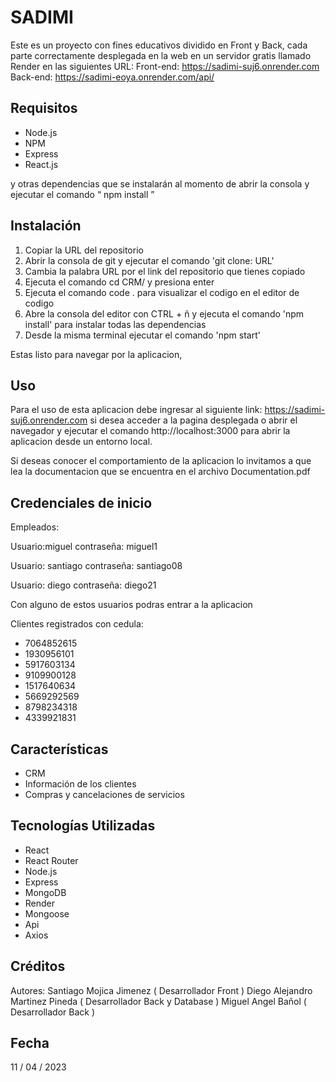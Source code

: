 # SADIMI

Este es un proyecto con fines educativos dividido en Front y Back, cada parte correctamente desplegada en la web en un servidor gratis llamado Render en las siguientes URL:
Front-end: https://sadimi-suj6.onrender.com
Back-end: https://sadimi-eoya.onrender.com/api/

## Requisitos

- Node.js
- NPM
- Express
- React.js


y otras dependencias que se instalarán al momento de abrir la consola y ejecutar el comando “ npm install ”

## Instalación

1. Copiar la URL del repositorio
2. Abrir la consola de git y ejecutar el comando 'git clone: URL' 
3. Cambia la palabra URL por el link del repositorio que tienes copiado
4. Ejecuta el comando cd CRM/ y presiona enter
5. Ejecuta el comando code . para visualizar el codigo en el editor de codigo
6. Abre la consola del editor con CTRL + ñ y ejecuta el comando 'npm install' para instalar todas las dependencias
7. Desde la misma terminal ejecutar el comando 'npm start'

Estas listo para navegar por la aplicacion,

## Uso

Para el uso de esta aplicacion debe ingresar al siguiente link: https://sadimi-suj6.onrender.com si desea acceder a la pagina desplegada o abrir el navegador y ejecutar el comando http://localhost:3000 para abrir la aplicacion desde un entorno local.

Si deseas conocer el comportamiento de la aplicacion lo invitamos a que lea la documentacion que se encuentra en el archivo Documentation.pdf


## Credenciales de inicio

Empleados:

Usuario:miguel
contraseña: miguel1

Usuario: santiago
contraseña: santiago08

Usuario: diego
contraseña: diego21

Con alguno de estos usuarios podras entrar a la aplicacion

Clientes registrados con cedula:

- 7064852615
- 1930956101
- 5917603134
- 9109900128
- 1517640634
- 5669292569
- 8798234318
- 4339921831

## Características

- CRM
- Información de los clientes
- Compras y cancelaciones de servicios 

## Tecnologías Utilizadas

- React
- React Router
- Node.js
- Express
- MongoDB
- Render
- Mongoose
- Api
- Axios


## Créditos

Autores:
Santiago Mojica Jimenez ( Desarrollador Front )
Diego Alejandro Martinez Pineda ( Desarrollador Back y Database )
Miguel Angel Bañol ( Desarrollador Back )


## Fecha

11 / 04 / 2023

